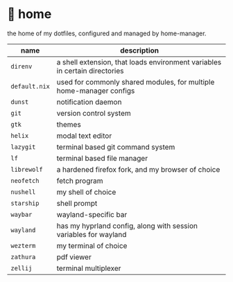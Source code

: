 # :house_with_garden: home

the home of my dotfiles, configured and managed by home-manager.

name            | description
--------------- | -----------
`direnv`        | a shell extension, that loads environment variables in certain directories
`default.nix`   | used for commonly shared modules, for multiple home-manager configs
`dunst`         | notification daemon
`git`           | version control system
`gtk`           | themes
`helix`         | modal text editor
`lazygit`       | terminal based git command system
`lf`            | terminal based file manager
`librewolf`     | a hardened firefox fork, and my browser of choice
`neofetch`      | fetch program
`nushell`       | my shell of choice
`starship`      | shell prompt
`waybar`        | wayland-specific bar
`wayland`       | has my hyprland config, along with session variables for wayland
`wezterm`       | my terminal of choice
`zathura`       | pdf viewer
`zellij`        | terminal multiplexer